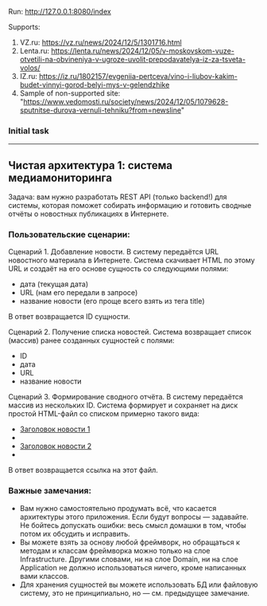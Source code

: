 Run:
http://127.0.0.1:8080/index

Supports:
1. VZ.ru: https://vz.ru/news/2024/12/5/1301716.html
2. Lenta.ru: https://lenta.ru/news/2024/12/05/v-moskovskom-vuze-otvetili-na-obvineniya-v-ugroze-uvolit-prepodavatelya-iz-za-tsveta-volos/
3. IZ.ru: https://iz.ru/1802157/evgeniia-pertceva/vino-i-liubov-kakim-budet-vinnyi-gorod-belyi-mys-v-gelendzhike
4. Sample of non-supported site: "https://www.vedomosti.ru/society/news/2024/12/05/1079628-sputnitse-durova-vernuli-tehniku?from=newsline"


### Initial task ###
___________________

## Чистая архитектура 1: система медиамониторинга

Задача: вам нужно разработать REST API (только backend!) для системы, которая поможет собирать информацию и готовить сводные отчёты о новостных публикациях в Интернете.

### Пользовательские сценарии:

Сценарий 1. Добавление новости. В систему передаётся URL новостного материала в Интернете. Система скачивает HTML по этому URL и создаёт на его основе сущность со следующими полями:

- дата (текущая дата)
- URL (нам его передали в запросе)
- название новости (его проще всего взять из тега title)

В ответ возвращается ID сущности.

Сценарий 2. Получение списка новостей. Система возвращает список (массив) ранее созданных сущностей с полями:

- ID
- дата
- URL
- название новости

Сценарий 3. Формирование сводного отчёта. В систему передаётся массив из нескольких ID. Система формирует и сохраняет на диск простой HTML-файл со списком примерно такого вида:

<ul>
  <li><a href="...">Заголовок новости 1</a><li>
  <li><a href="...">Заголовок новости 2</a><li>
</ul>

В ответ возвращается ссылка на этот файл.

### Важные замечания:

- Вам нужно самостоятельно продумать всё, что касается архитектуры этого приложения. Если будут вопросы — задавайте. Не бойтесь допускать ошибки: весь смысл домашки в том, чтобы потом их обсудить и исправить.
- Вы можете взять за основу любой фреймворк, но обращаться к методам и классам фреймворка можно только на слое Infrastructure. Другими словами, ни на слое Domain, ни на слое Application не должно использоваться ничего, кроме написанных вами классов.
- Для хранения сущностей вы можете использовать БД или файловую систему, это не принципиально, но — см. предыдущее замечание.

